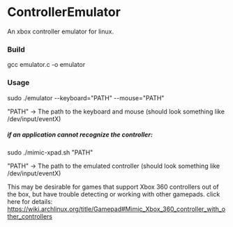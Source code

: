 # ControllerEmulator
An xbox controller emulator for linux.

### Build

gcc emulator.c -o emulator

### Usage

sudo ./emulator --keyboard="PATH" --mouse="PATH"

"PATH" -> The path to the keyboard and mouse (should look something like /dev/input/eventX)

##### if an application cannot recognize the controller:

sudo ./mimic-xpad.sh "PATH"

"PATH" -> The path to the emulated controller (should look something like /dev/input/eventX)

This may be desirable for games that support Xbox 360 controllers out of the box, but have trouble detecting or working with other gamepads.
click here for details: https://wiki.archlinux.org/title/Gamepad#Mimic_Xbox_360_controller_with_other_controllers
